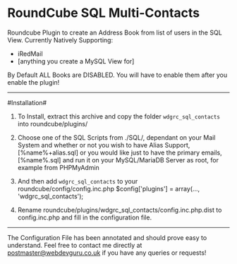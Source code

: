 # RoundCube SQL Multi-Contacts
Roundcube Plugin to create an Address Book from list of users in the SQL View.
Currently Natively Supporting:
+ iRedMail
+ [anything you create a MySQL View for]

By Default ALL Books are DISABLED.
You will have to enable them after you enable the plugin!

***
#Installation#

1.  To Install, extract this archive and copy the folder
    `wdgrc_sql_contacts` into roundcube/plugins/

2.  Choose one of the SQL Scripts from ./SQL/, dependant on your Mail System
    and whether or not you wish to have Alias Support, [%name%+alias.sql]
    or you would like just to have the primary emails, [%name%.sql]
    and run it on your MySQL/MariaDB Server as root, for example from PHPMyAdmin

3.  And then add `wdgrc_sql_contacts` to your roundcube/config/config.inc.php
    $config['plugins'] = array(..., 'wdgrc_sql_contacts');

4.  Rename roundcube/plugins/wdgrc_sql_contacts/config.inc.php.dist to
    config.inc.php and fill in the configuration file.
***

The Configuration File has been annotated and should prove easy to understand.
Feel free to contact me directly at postmaster@webdevguru.co.uk if you have any queries or requests!

